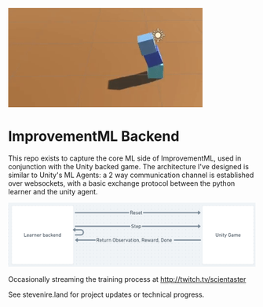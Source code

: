![Super Basic 2 Joint 3 Body Learner](img/basic-demo.gif)

# ImprovementML Backend

This repo exists to capture the core ML side of ImprovementML, used in conjunction with the Unity backed game. The architecture I've designed is similar to Unity's ML Agents: a 2 way communication channel is established over websockets, with a basic exchange protocol between the python learner and the unity agent.

![Architecture](img/RoughArchitecture.PNG)

Occasionally streaming the training process at http://twitch.tv/scientaster

See stevenire.land for project updates or technical progress.
